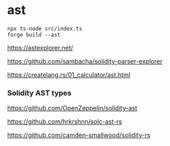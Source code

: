 # ast

```shell
npx ts-node src/index.ts
forge build --ast
```

https://astexplorer.net/

https://github.com/sambacha/solidity-parser-explorer

https://createlang.rs/01_calculator/ast.html

### Solidity AST types

https://github.com/OpenZeppelin/solidity-ast

https://github.com/hrkrshnn/solc-ast-rs

https://github.com/camden-smallwood/solidity-rs
